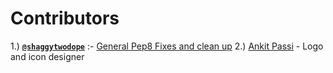 # Contributors
1.) [**`@shaggytwodope`**](https://github.com/shaggytwodope) :- [General Pep8 Fixes and clean up](https://github.com/Xonshiz/comic-dl/pull/1)
2.) [Ankit Passi](https://github.com/ankitpassi141) - Logo and icon designer
